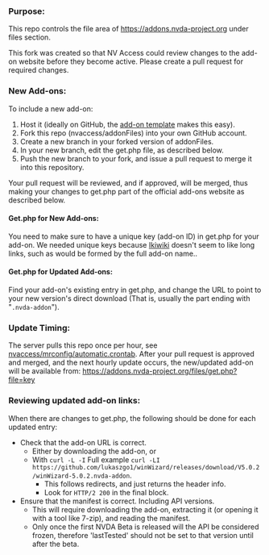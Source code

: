 ### Purpose:

This repo controls the file area of https://addons.nvda-project.org under files section.

This fork was created so that NV Access could review changes to the add-on website before they become active. Please create a pull request for required changes.

### New Add-ons:

To include a new add-on:
1. Host it (ideally on GitHub, the [add-on template](https://github.com/nvdaaddons/addontemplate) makes this easy).
2. Fork this repo (nvaccess/addonFiles) into your own GitHub account.
3. Create a new branch in your forked version of addonFiles.
4. In your new branch, edit the get.php file, as described below.
5. Push the new branch to your fork, and issue a pull request to merge it into this repository.

Your pull request will be reviewed, and if approved, will be merged, thus making your changes to get.php part of the official add-ons website as described below.

#### Get.php for New Add-ons:

You need to make sure to have a unique key (add-on ID) in get.php for your add-on.
We needed unique keys because [Ikiwiki](https://ikiwiki.info) doesn't seem to like long links, such as would be formed by the full add-on name..

#### Get.php for Updated Add-ons:

Find your add-on's existing entry in get.php, and change the URL to point to your new version's direct download (That is, usually the part ending with "`.nvda-addon`").

### Update Timing:

The server pulls this repo once per hour, see [nvaccess/mrconfig/automatic.crontab](https://github.com/nvaccess/mrconfig/blob/master/automatic.crontab).
After your pull request is approved and merged, and the next hourly update occurs, the new/updated add-on will be available from:
https://addons.nvda-project.org/files/get.php?file=key

### Reviewing updated add-on links:

When there are changes to get.php, the following should be done for each updated entry:
* Check that the add-on URL is correct.
    + Either by downloading the add-on, or
    + With `curl -L -I` Full example `curl -LI https://github.com/lukaszgo1/winWizard/releases/download/V5.0.2/winWizard-5.0.2.nvda-addon`.
        - This follows redirects, and just returns the header info.
        - Look for `HTTP/2 200` in the final block.
* Ensure that the manifest is correct. Including API versions.
    + This will require downloading the add-on, extracting it (or opening it with a tool like 7-zip), and reading the manifest.
    + Only once the first NVDA Beta is released will the API be considered frozen, therefore 'lastTested' should not be set to that version until after the beta.
